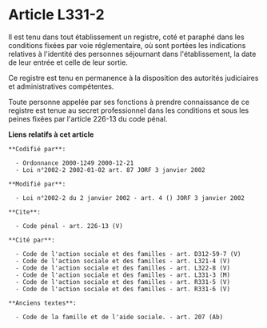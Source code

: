 # Article L331-2

Il est tenu dans tout établissement un registre, coté et paraphé dans les conditions fixées par voie réglementaire, où sont
portées les indications relatives à l'identité des personnes séjournant dans l'établissement, la date de leur entrée et celle
de leur sortie. 

Ce registre est tenu en permanence à la disposition des autorités judiciaires et administratives compétentes. 

Toute personne appelée par ses fonctions à prendre connaissance de ce registre est tenue au secret professionnel dans les
conditions et sous les peines fixées par l'article 226-13 du code pénal.

**Liens relatifs à cet article**

	**Codifié par**:

	  - Ordonnance 2000-1249 2000-12-21
	  - Loi n°2002-2 2002-01-02 art. 87 JORF 3 janvier 2002

	**Modifié par**:

	  - Loi n°2002-2 du 2 janvier 2002 - art. 4 () JORF 3 janvier 2002

	**Cite**:

	  - Code pénal - art. 226-13 (V)

	**Cité par**:

	  - Code de l'action sociale et des familles - art. D312-59-7 (V)
	  - Code de l'action sociale et des familles - art. L321-4 (V)
	  - Code de l'action sociale et des familles - art. L322-8 (V)
	  - Code de l'action sociale et des familles - art. L331-3 (M)
	  - Code de l'action sociale et des familles - art. R331-5 (V)
	  - Code de l'action sociale et des familles - art. R331-6 (V)

	**Anciens textes**:

	  - Code de la famille et de l'aide sociale. - art. 207 (Ab)
